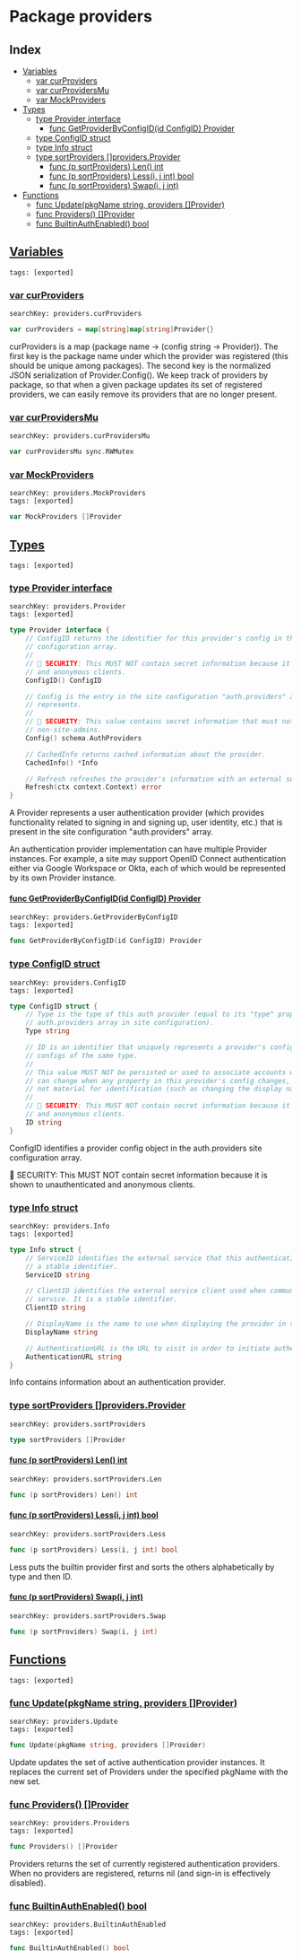 # Package providers

## Index

* [Variables](#var)
    * [var curProviders](#curProviders)
    * [var curProvidersMu](#curProvidersMu)
    * [var MockProviders](#MockProviders)
* [Types](#type)
    * [type Provider interface](#Provider)
        * [func GetProviderByConfigID(id ConfigID) Provider](#GetProviderByConfigID)
    * [type ConfigID struct](#ConfigID)
    * [type Info struct](#Info)
    * [type sortProviders []providers.Provider](#sortProviders)
        * [func (p sortProviders) Len() int](#sortProviders.Len)
        * [func (p sortProviders) Less(i, j int) bool](#sortProviders.Less)
        * [func (p sortProviders) Swap(i, j int)](#sortProviders.Swap)
* [Functions](#func)
    * [func Update(pkgName string, providers []Provider)](#Update)
    * [func Providers() []Provider](#Providers)
    * [func BuiltinAuthEnabled() bool](#BuiltinAuthEnabled)


## <a id="var" href="#var">Variables</a>

```
tags: [exported]
```

### <a id="curProviders" href="#curProviders">var curProviders</a>

```
searchKey: providers.curProviders
```

```Go
var curProviders = map[string]map[string]Provider{}
```

curProviders is a map (package name -> (config string -> Provider)). The first key is the package name under which the provider was registered (this should be unique among packages). The second key is the normalized JSON serialization of Provider.Config().  We keep track of providers by package, so that when a given package updates its set of registered providers, we can easily remove its providers that are no longer present. 

### <a id="curProvidersMu" href="#curProvidersMu">var curProvidersMu</a>

```
searchKey: providers.curProvidersMu
```

```Go
var curProvidersMu sync.RWMutex
```

### <a id="MockProviders" href="#MockProviders">var MockProviders</a>

```
searchKey: providers.MockProviders
tags: [exported]
```

```Go
var MockProviders []Provider
```

## <a id="type" href="#type">Types</a>

```
tags: [exported]
```

### <a id="Provider" href="#Provider">type Provider interface</a>

```
searchKey: providers.Provider
tags: [exported]
```

```Go
type Provider interface {
	// ConfigID returns the identifier for this provider's config in the auth.providers site
	// configuration array.
	//
	// 🚨 SECURITY: This MUST NOT contain secret information because it is shown to unauthenticated
	// and anonymous clients.
	ConfigID() ConfigID

	// Config is the entry in the site configuration "auth.providers" array that this provider
	// represents.
	//
	// 🚨 SECURITY: This value contains secret information that must not be shown to
	// non-site-admins.
	Config() schema.AuthProviders

	// CachedInfo returns cached information about the provider.
	CachedInfo() *Info

	// Refresh refreshes the provider's information with an external service, if any.
	Refresh(ctx context.Context) error
}
```

A Provider represents a user authentication provider (which provides functionality related to signing in and signing up, user identity, etc.) that is present in the site configuration "auth.providers" array. 

An authentication provider implementation can have multiple Provider instances. For example, a site may support OpenID Connect authentication either via Google Workspace or Okta, each of which would be represented by its own Provider instance. 

#### <a id="GetProviderByConfigID" href="#GetProviderByConfigID">func GetProviderByConfigID(id ConfigID) Provider</a>

```
searchKey: providers.GetProviderByConfigID
tags: [exported]
```

```Go
func GetProviderByConfigID(id ConfigID) Provider
```

### <a id="ConfigID" href="#ConfigID">type ConfigID struct</a>

```
searchKey: providers.ConfigID
tags: [exported]
```

```Go
type ConfigID struct {
	// Type is the type of this auth provider (equal to its "type" property in its entry in the
	// auth.providers array in site configuration).
	Type string

	// ID is an identifier that uniquely represents a provider's config among all other provider
	// configs of the same type.
	//
	// This value MUST NOT be persisted or used to associate accounts with this provider because it
	// can change when any property in this provider's config changes, even when those changes are
	// not material for identification (such as changing the display name).
	//
	// 🚨 SECURITY: This MUST NOT contain secret information because it is shown to unauthenticated
	// and anonymous clients.
	ID string
}
```

ConfigID identifies a provider config object in the auth.providers site configuration array. 

🚨 SECURITY: This MUST NOT contain secret information because it is shown to unauthenticated and anonymous clients. 

### <a id="Info" href="#Info">type Info struct</a>

```
searchKey: providers.Info
tags: [exported]
```

```Go
type Info struct {
	// ServiceID identifies the external service that this authentication provider represents. It is
	// a stable identifier.
	ServiceID string

	// ClientID identifies the external service client used when communicating with the external
	// service. It is a stable identifier.
	ClientID string

	// DisplayName is the name to use when displaying the provider in the UI.
	DisplayName string

	// AuthenticationURL is the URL to visit in order to initiate authenticating via this provider.
	AuthenticationURL string
}
```

Info contains information about an authentication provider. 

### <a id="sortProviders" href="#sortProviders">type sortProviders []providers.Provider</a>

```
searchKey: providers.sortProviders
```

```Go
type sortProviders []Provider
```

#### <a id="sortProviders.Len" href="#sortProviders.Len">func (p sortProviders) Len() int</a>

```
searchKey: providers.sortProviders.Len
```

```Go
func (p sortProviders) Len() int
```

#### <a id="sortProviders.Less" href="#sortProviders.Less">func (p sortProviders) Less(i, j int) bool</a>

```
searchKey: providers.sortProviders.Less
```

```Go
func (p sortProviders) Less(i, j int) bool
```

Less puts the builtin provider first and sorts the others alphabetically by type and then ID. 

#### <a id="sortProviders.Swap" href="#sortProviders.Swap">func (p sortProviders) Swap(i, j int)</a>

```
searchKey: providers.sortProviders.Swap
```

```Go
func (p sortProviders) Swap(i, j int)
```

## <a id="func" href="#func">Functions</a>

```
tags: [exported]
```

### <a id="Update" href="#Update">func Update(pkgName string, providers []Provider)</a>

```
searchKey: providers.Update
tags: [exported]
```

```Go
func Update(pkgName string, providers []Provider)
```

Update updates the set of active authentication provider instances. It replaces the current set of Providers under the specified pkgName with the new set. 

### <a id="Providers" href="#Providers">func Providers() []Provider</a>

```
searchKey: providers.Providers
tags: [exported]
```

```Go
func Providers() []Provider
```

Providers returns the set of currently registered authentication providers. When no providers are registered, returns nil (and sign-in is effectively disabled). 

### <a id="BuiltinAuthEnabled" href="#BuiltinAuthEnabled">func BuiltinAuthEnabled() bool</a>

```
searchKey: providers.BuiltinAuthEnabled
tags: [exported]
```

```Go
func BuiltinAuthEnabled() bool
```

